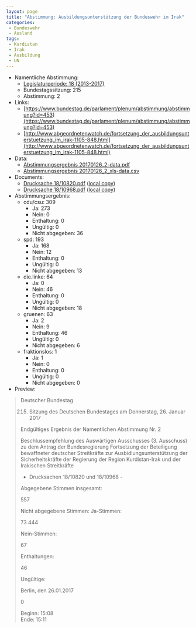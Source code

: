 ```yaml
---
layout: page
title: "Abstimmung: Ausbildungsunterstützung der Bundeswehr im Irak"
categories:
 - Bundeswehr
 - Ausland
tags:
 - Kurdistan
 - Irak
 - Ausbildung
 - UN
---
```


* Namentliche Abstimmung:
    * [Legislaturperiode: 18 (2013-2017)](https://de.wikipedia.org/wiki/18._Deutscher_Bundestag)
    * Bundestagssitzung: 215
    * Abstimmung: 2
* Links: 
    * [https://www.bundestag.de/parlament/plenum/abstimmung/abstimmung?id=453](https://www.bundestag.de/parlament/plenum/abstimmung/abstimmung?id=453)
    * [http://www.abgeordnetenwatch.de/fortsetzung_der_ausbildungsunterstuetzung_im_irak-1105-848.html](http://www.abgeordnetenwatch.de/fortsetzung_der_ausbildungsunterstuetzung_im_irak-1105-848.html)
* Data: 
    * [Abstimmungsergebnis 20170126_2-data.pdf](/res/abstimmungsliste/20170126_2-data.pdf)
    * [Abstimmungsergebnis 20170126_2_xls-data.csv](/res/abstimmungsliste/analyses/20170126_2_xls-data.csv)
* Documents: 
    * [Drucksache 18/10820.pdf](http://dip21.bundestag.de/dip21/btd/18/108/1810820.pdf) ([local copy](/res/abstimmungsdaten/018-215-02/1810820.pdf))
    * [Drucksache 18/10968.pdf](http://dip21.bundestag.de/dip21/btd/18/109/1810968.pdf) ([local copy](/res/abstimmungsdaten/018-215-02/1810968.pdf))
* Abstimmungsergebnis:
    * cdu/csu: 309
        * Ja: 273
        * Nein: 0
        * Enthaltung: 0
        * Ungültig: 0
        * Nicht abgegeben: 36
    * spd: 193
        * Ja: 168
        * Nein: 12
        * Enthaltung: 0
        * Ungültig: 0
        * Nicht abgegeben: 13
    * die.linke: 64
        * Ja: 0
        * Nein: 46
        * Enthaltung: 0
        * Ungültig: 0
        * Nicht abgegeben: 18
    * gruenen: 63
        * Ja: 2
        * Nein: 9
        * Enthaltung: 46
        * Ungültig: 0
        * Nicht abgegeben: 6
    * fraktionslos: 1
        * Ja: 1
        * Nein: 0
        * Enthaltung: 0
        * Ungültig: 0
        * Nicht abgegeben: 0
* Preview: 
> Deutscher Bundestag
> 
> 215. Sitzung des Deutschen Bundestages
> am Donnerstag, 26. Januar 2017
> 
> Endgültiges Ergebnis der Namentlichen Abstimmung Nr. 2
> 
> Beschlussempfehlung des Auswärtigen Ausschusses (3. Ausschuss) zu dem Antrag der
> Bundesregierung
> Fortsetzung der Beteiligung bewaffneter deutscher Streitkräfte zur
> Ausbidlungsunterstützung der Sicherheitskräfte der Regierung der Region Kurdistan-Irak
> und der Irakischen Streitkräfte
> - Drucksachen 18/10820 und 18/10968 -
> 
> Abgegebene Stimmen insgesamt:
> 
> 557
> 
> Nicht abgegebene Stimmen:
> Ja-Stimmen:
> 
> 73
> 444
> 
> Nein-Stimmen:
> 
> 67
> 
> Enthaltungen:
> 
> 46
> 
> Ungültige:
> 
> Berlin, den 26.01.2017
> 
> 0
> 
> Beginn: 15:08  
> Ende: 15:11
